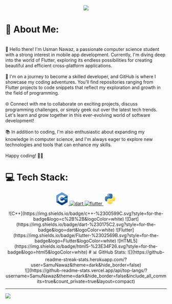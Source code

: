 <div id="header" align="center">
  <img src="https://media.giphy.com/media/M9gbBd9nbDrOTu1Mqx/giphy.gif" width="100"/>
</div>

# 💫 About Me:
<br>👋 Hello there! I'm Usman Nawaz, a passionate computer science student with a strong interest in mobile app development. Currently, I'm diving deep into the world of Flutter, exploring its endless possibilities for creating beautiful and efficient cross-platform applications.<br><br>🚀 I'm on a journey to become a skilled developer, and GitHub is where I showcase my coding adventures. You'll find repositories ranging from Flutter projects to code snippets that reflect my exploration and growth in the field of programming.<br><br>🌐 Connect with me to collaborate on exciting projects, discuss programming challenges, or simply geek out over the latest tech trends. Let's learn and grow together in this ever-evolving world of software development!<br><br>📚 In addition to coding, I'm also enthusiastic about expanding my knowledge in computer science, and I'm always eager to explore new technologies and tools that can enhance my skills.<br><br>Happy coding! 🚀✨


# 💻 Tech Stack:

</p>


<p align="center"> <a href="https://www.w3schools.com/cpp/" target="_blank" rel="noreferrer"> <img src="https://raw.githubusercontent.com/devicons/devicon/master/icons/cplusplus/cplusplus-original.svg" alt="cplusplus" width="40" height="40"/> </a> <a href="https://dart.dev" target="_blank" rel="noreferrer"> <img src="https://www.vectorlogo.zone/logos/dartlang/dartlang-icon.svg" alt="dart" width="40" height="40"/> </a> <a href="https://flutter.dev" target="_blank" rel="noreferrer"> <img src="https://www.vectorlogo.zone/logos/flutterio/flutterio-icon.svg" alt="flutter" width="40" height="40"/> </a> <a href="https://www.python.org" target="_blank" rel="noreferrer"> <img src="https://raw.githubusercontent.com/devicons/devicon/master/icons/python/python-original.svg" alt="python" width="40" height="40"/> </a> </p>
<p align="center">
![C++](https://img.shields.io/badge/c++-%2300599C.svg?style=for-the-badge&logo=c%2B%2B&logoColor=white) ![Dart](https://img.shields.io/badge/dart-%230175C2.svg?style=for-the-badge&logo=dart&logoColor=white) ![Flutter](https://img.shields.io/badge/Flutter-%2302569B.svg?style=for-the-badge&logo=Flutter&logoColor=white) ![HTML5](https://img.shields.io/badge/html5-%23E34F26.svg?style=for-the-badge&logo=html5&logoColor=white)
# 📊 GitHub Stats:
![](https://github-readme-streak-stats.herokuapp.com/?user=SamuNawaz&theme=dark&hide_border=false)<br/>
![](https://github-readme-stats.vercel.app/api/top-langs/?username=SamuNawaz&theme=dark&hide_border=false&include_all_commits=true&count_private=true&layout=compact)

---
[![](https://visitcount.itsvg.in/api?id=SamuNawaz&icon=0&color=0)](https://visitcount.itsvg.in)
</p>

<!-- Proudly created with GPRM ( https://gprm.itsvg.in ) -->
